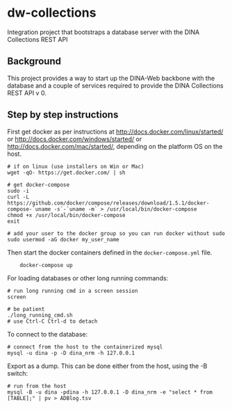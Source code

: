 # dw-collections

Integration project that bootstraps a database server with the DINA Collections REST API

## Background

This project provides a way to start up the DINA-Web backbone with the database and a couple of services required to provide the DINA Collections REST API v 0.

## Step by step instructions

First get docker as per instructions at <http://docs.docker.com/linux/started/> or <http://docs.docker.com/windows/started/> or <http://docs.docker.com/mac/started/>, depending on the platform OS on the host.

	# if on linux (use installers on Win or Mac)
	wget -qO- https://get.docker.com/ | sh

	# get docker-compose
	sudo -i
	curl -L https://github.com/docker/compose/releases/download/1.5.1/docker-compose-`uname -s`-`uname -m` > /usr/local/bin/docker-compose
	chmod +x /usr/local/bin/docker-compose	
	exit

	# add your user to the docker group so you can run docker without sudo
	sudo usermod -aG docker my_user_name

Then start the docker containers defined in the `docker-compose.yml` file.

    	docker-compose up

For loading databases or other long running commands:

  	# run long running cmd in a screen session
  	screen
  	
  	# be patient
  	./long_running_cmd.sh
  	# use Ctrl-C Ctrl-d to detach

	
To connect to the database:

	# connect from the host to the containerized mysql
	mysql -u dina -p -D dina_nrm -h 127.0.0.1
  	
Export as a dump. This can be done either from the host, using the -B switch:

	# run from the host
  	mysql -B -u dina -pdina -h 127.0.0.1 -D dina_nrm -e "select * from [TABLE];" | pv > ADBlog.tsv
